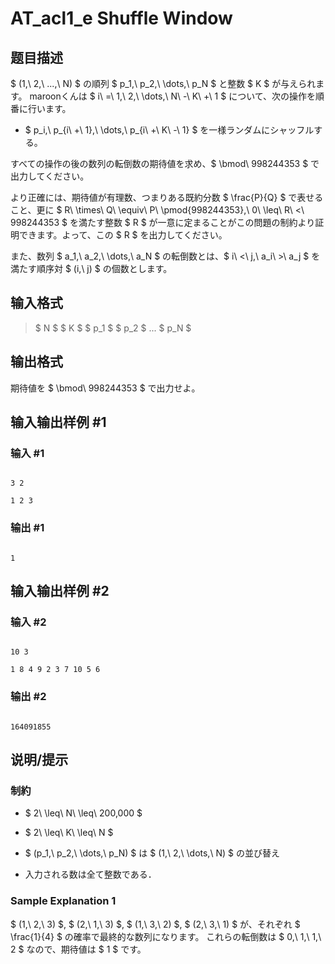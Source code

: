 # AT_acl1_e Shuffle Window

## 题目描述

[problemUrl]: https://atcoder.jp/contests/acl1/tasks/acl1_e

$ (1,\ 2,\ ...,\ N) $ の順列 $ p_1,\ p_2,\ \dots,\ p_N $ と整数 $ K $ が与えられます。 maroonくんは $ i\ =\ 1,\ 2,\ \dots,\ N\ -\ K\ +\ 1 $ について、次の操作を順番に行います。

- $ p_i,\ p_{i\ +\ 1},\ \dots,\ p_{i\ +\ K\ -\ 1} $ を一様ランダムにシャッフルする。

すべての操作の後の数列の転倒数の期待値を求め、$ \bmod\ 998244353 $ で出力してください。

より正確には、期待値が有理数、つまりある既約分数 $ \frac{P}{Q} $ で表せること、更に $ R\ \times\ Q\ \equiv\ P\ \pmod{998244353},\ 0\ \leq\ R\ <\ 998244353 $ を満たす整数 $ R $ が一意に定まることがこの問題の制約より証明できます。よって、この $ R $ を出力してください。

また、数列 $ a_1,\ a_2,\ \dots,\ a_N $ の転倒数とは、$ i\ <\ j,\ a_i\ >\ a_j $ を満たす順序対 $ (i,\ j) $ の個数とします。

## 输入格式

> $ N $ $ K $ $ p_1 $ $ p_2 $ ... $ p_N $

## 输出格式

期待値を $ \bmod\ 998244353 $ で出力せよ。

## 输入输出样例 #1

### 输入 #1

```
3 2
1 2 3
```

### 输出 #1

```
1
```

## 输入输出样例 #2

### 输入 #2

```
10 3
1 8 4 9 2 3 7 10 5 6
```

### 输出 #2

```
164091855
```

## 说明/提示

### 制約

- $ 2\ \leq\ N\ \leq\ 200,000 $
- $ 2\ \leq\ K\ \leq\ N $
- $ (p_1,\ p_2,\ \dots,\ p_N) $ は $ (1,\ 2,\ \dots,\ N) $ の並び替え
- 入力される数は全て整数である．

### Sample Explanation 1

$ (1,\ 2,\ 3) $, $ (2,\ 1,\ 3) $, $ (1,\ 3,\ 2) $, $ (2,\ 3,\ 1) $ が、それぞれ $ \frac{1}{4} $ の確率で最終的な数列になります。 これらの転倒数は $ 0,\ 1,\ 1,\ 2 $ なので、期待値は $ 1 $ です。